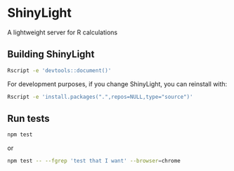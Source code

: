 # ShinyLight

A lightweight server for R calculations

## Building ShinyLight

```sh
Rscript -e 'devtools::document()'
```

For development purposes, if you change ShinyLight, you can reinstall with:

```sh
Rscript -e 'install.packages(".",repos=NULL,type="source")'
```

## Run tests

```sh
npm test
```
or
```sh
npm test -- --fgrep 'test that I want' --browser=chrome
```
